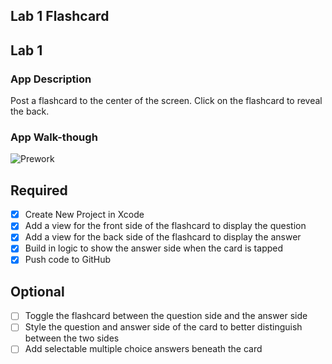 ## Lab 1 Flashcard

## Lab 1

### App Description
Post a flashcard to the center of the screen. Click on the flashcard to reveal the back.

### App Walk-though

![Prework](https://submissions.us-east-1.linodeobjects.com/mobile_app_design/6G-WzoiW.gif)


## Required
- [x] Create New Project in Xcode
- [x] Add a view for the front side of the flashcard to display the question
- [x] Add a view for the back side of the flashcard to display the answer
- [x] Build in logic to show the answer side when the card is tapped
- [x] Push code to GitHub
## Optional
- [ ] Toggle the flashcard between the question side and the answer side
- [ ] Style the question and answer side of the card to better distinguish between the two sides
- [ ] Add selectable multiple choice answers beneath the card
